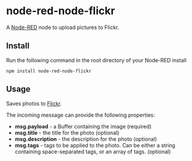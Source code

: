 node-red-node-flickr
====================

A <a href="http://nodered.org" target="_new">Node-RED</a> node to upload
pictures to Flickr.

Install
-------

Run the following command in the root directory of your Node-RED install

    npm install node-red-node-flickr

Usage
-----

Saves photos to <a href="http://www.flickr.com" target="_new">Flickr</a>.

The incoming message can provide the following properties:

  - **msg.payload** - a Buffer containing the image (required)
  - **msg.title** - the title for the photo (optional)
  - **msg.description** - the description for the photo (optional)
  - **msg.tags** - tags to be applied to the photo. Can be either a string containing space-separated tags, or an array of tags. (optional)
